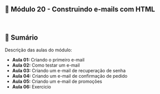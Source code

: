 ## 📌 Módulo 20 - Construindo e-mails com HTML

<br>

## 📎 Sumário
Descrição das aulas do módulo:
- **Aula 01:** Criando o primeiro e-mail
- **Aula 02:** Como testar um e-mail 
- **Aula 03:** Criando um e-mail de recuperação de senha
- **Aula 04:** Criando um e-mail de confirmação de pedido
- **Aula 05:** Criando um e-mail de promoções
- **Aula 06:** Exercicio